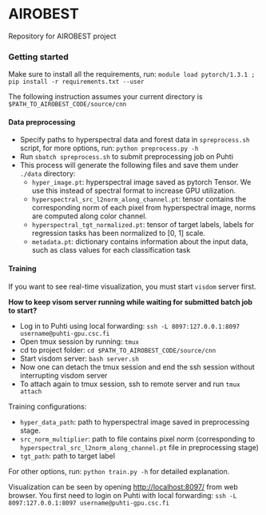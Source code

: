 # AIROBEST
Repository for AIROBEST project

### Getting started
Make sure to install all the requirements, run: `module load pytorch/1.3.1 ; pip install -r requirements.txt --user`

The following instruction assumes your current directory is `$PATH_TO_AIROBEST_CODE/source/cnn`
#### Data preprocessing
- Specify paths to hyperspectral data and forest data in `spreprocess.sh` script, for more options, run: `python preprocess.py -h`
- Run `sbatch spreprocess.sh` to submit preprocessing job on Puhti
- This process will generate the following files and save them under `./data` directory:
    * `hyper_image.pt`: hyperspectral image saved as pytorch Tensor. We use this instead of spectral format to increase GPU utilization.
    * `hyperspectral_src_l2norm_along_channel.pt`: tensor contains the corresponding norm of each pixel from hyperspectral image, norms are computed along color channel.
    * `hyperspectral_tgt_normalized.pt`: tensor of target labels, labels for regression tasks has been normalized to [0, 1] scale.
    * `metadata.pt`: dictionary contains information about the input data, such as class values for each classification task
    
#### Training
If you want to see real-time visualization, you must start `visdom` server first.

**How to keep visom server running while waiting for submitted batch job to start?**
- Log in to Puhti using local forwarding: `ssh -L 8097:127.0.0.1:8097 username@puhti-gpu.csc.fi`
- Open tmux session by running: `tmux`
- cd to project folder: `cd $PATH_TO_AIROBEST_CODE/source/cnn`
- Start visdom server: `bash server.sh`
- Now one can detach the tmux session and end the ssh session without interrupting visdom server
- To attach again to tmux session, ssh to remote server and run `tmux attach`

Training configurations:
- `hyper_data_path`: path to hyperspectral image saved in preprocessing stage.
- `src_norm_multiplier`: path to file contains pixel norm (corresponding to `hyperspectral_src_l2norm_along_channel.pt` file in preprocessing stage)
- `tgt_path`: path to target label

For other options, run: `python train.py -h` for detailed explanation.

Visualization can be seen by opening [http://localhost:8097/](http://localhost:8097/) from web browser. You first need to login on Puhti with local forwarding: `ssh -L 8097:127.0.0.1:8097 username@puhti-gpu.csc.fi`
